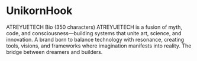 # UnikornHook
ATREYUETECH Bio (350 characters) ATREYUETECH is a fusion of myth, code, and consciousness—building systems that unite art, science, and innovation. A brand born to balance technology with resonance, creating tools, visions, and frameworks where imagination manifests into reality. The bridge between dreamers and builders.
